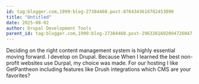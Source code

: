 ```yaml
---
id: tag:blogger.com,1999:blog-27384460.post-8764343616782453090
title: "Untitled"
date: 2025-08-02
author: Drupal Development Tools
parent_id: tag:blogger.com,1999:blog-27384460.post-2963261602094726047
---
```


Deciding on the right content management system is highly essential moving forward. I develop on Drupal. Because When I learned the best non-profit websites use Durpal, my choice was made. For our hosting I like GetPantheon including features like Drush integrations which CMS are your favorites?